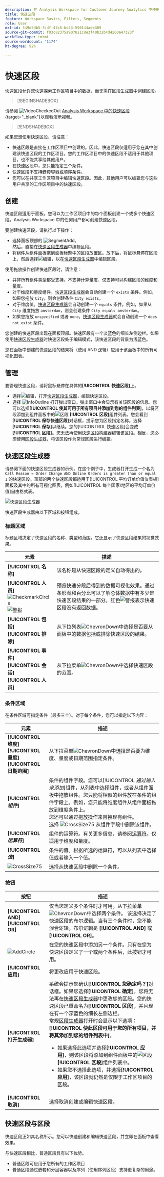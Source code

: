 ```yaml
---
description: 在 Analysis Workspace for Customer Journey Analytics 中使用快速区段。
title: 快速区段
feature: Workspace Basics, Filters, Segments
role: User
exl-id: 549e5db5-fcdf-43c5-bc43-590144aee309
source-git-commit: f03c82375a907821c8e3f40b32b4d4200a47323f
workflow-type: tm+mt
source-wordcount: '1174'
ht-degree: 92%

---
```


# 快速区段

快速区段允许您快速探索工作区项目中的数据，而无需在[区段生成器](/help/components/filters/create-filters.md)中创建区段。



>[!BEGINSHADEBOX]

请参阅 ![VideoCheckedOut](/help/assets/icons/VideoCheckedOut.svg) [Analysis Workspace 中的快速区段](https://video.tv.adobe.com/v/341466/?quality=12&learn=on){target="_blank"}以观看演示视频。

>[!ENDSHADEBOX]


如果您想使用快速区段，请注意：

* 快速区段是直接在工作区项目中创建的。因此，快速区段仅适用于您在其中创建该快速区段的工作区项目。您的工作区项目中的快速区段不适用于其他项目，也不能共享给其他用户。
* 在快速区段中，您只能指定三个条件。
* 快速区段不支持嵌套容器或顺序条件。
* 您可以在共享工作区项目中编辑快速区段。因此，其他用户可以编辑您与这些用户共享的工作区项目中的快速区段。

## 创建

快速区段适用于面板。您可以为工作区项目中的每个面板创建一个或多个快速区段。Analysis Workspace 中的任何用户都可创建快速区段。

要创建快速区段，请执行以下操作：

* 选择面板顶部的 ![SegmentAdd](/help/assets/icons/FilterAdd.svg)。<br/>然后，直接在[快速区段生成器](#quick-filter-builder)中编辑区段。
* 将组件从组件面板拖到面板标题中的区段放置区。放下后，将鼠标悬停在区段上，然后选择![编辑](/help/assets/icons/Edit.svg)，以在[快速区段生成器](#quick-filter-builder)中编辑区段。

使用拖放操作创建快速区段时，请注意：

* 并非所有组件类型都受支持。不支持计算量度，仅支持可以构建区段的维度和量度。
* 对于维度和量度组件，[快速区段生成器](#quick-filter-builder)会自动创建一个 `exists` 条件。例如，如果您拖放 `City`，则会创建条件 `City exists`。
* 对于维度值，[快速区段生成器](#quick-filter-builder)会自动创建一个 `equals` 条件。例如，如果从 `City` 维度拖放 `amsterdam`，则会创建条件 `City equals amsterdam`。
* 如果您拖放 `unspecified` 或者 `none`，[快速区段生成器](#quick-filter-builder)就会自动创建一个 `does not exist` 条件。

您创建的快速区段出现在面板顶部。快速区段有一个淡蓝色的细长左侧边栏。如果使用[快速区段生成器](#quick-filter-builder)时快速区段处于编辑模式，该快速区段的背景为浅蓝色。

您在面板中创建的快速区段的结果将（使用 AND 逻辑）应用于该面板中的所有可视化图表。


## 管理

要管理快速区段，请将鼠标悬停在具体的&#x200B;**[!UICONTROL 快速区段]**&#x200B;上。

* 选择![编辑](/help/assets/icons/Edit.svg)，打开[快速区段生成器](#quick-filter-builder)，编辑快速区段。
* 选择 ![InfoOutline](/help/assets/icons/InfoOutline.svg) 打开弹出窗口。弹出窗口中会显示有关该区段的信息。您可以选择&#x200B;**[!UICONTROL 使其可用于所有项目并添加到您的组件列表]**，以将区段添加到组件面板中的![区段](/help/assets/icons/Segmentation.svg) **[!UICONTROL 区段]**&#x200B;组件列表。您会看到&#x200B;**[!UICONTROL 保存快速区段]**&#x200B;对话框，提示您为区段指定名称。选择&#x200B;**[!UICONTROL 保存]**&#x200B;以继续。您的[!UICONTROL 快速区段]会变成&#x200B;**[!UICONTROL 区段]**。您无法再使用[快速区段构建器](#quick-filter-builder)编辑该区段。相反，您必须使用[区段生成器](filter-builder.md)，将该区段作为常规区段进行编辑。

## 快速区段生成器

请参阅下面的快速区段生成器的示例。在这个例子中，生成器打开生成一个名为 `Call Reason = Order Change AND Online Orders is greater than or equal 1` 的快速区段。顶部的两个快速区段都适用于[!UICONTROL 平均订单价值仪表板]面板及其中的所有可视化图表，例如[!UICONTROL 每个国家/地区的平均订单价值]自由格式表。

![快速区段生成器](assets/quick-filter-builder.png)

快速区段生成器由以下区域和按钮组成。

### 标题区域

标题区域决定了快速区段的名称、类型和范围。它还显示了快速区段结果的视觉效果。

| 元素 | 描述 |
|---|---|
| **[!UICONTROL 名称]** | 该名称是从快速区段的定义自动得出的。 |
| **[!UICONTROL 人员]** <br/>![CheckmarkCircle](/help/assets/icons/CheckmarkCircle.svg) ![警报](/help/assets/icons/Alert.svg) | 预览快速分段后得到的数据可视化效果。通过条形图和百分比可以了解总体数据中有多少是快速区段结果的一部分。红色![警报](/help/assets/icons/Alert.svg)表示快速区段没有返回数据。 |
| **[!UICONTROL 包括]**<br/>**[!UICONTROL 排除]** | 从下拉列表![ChevronDown](/help/assets/icons/ChevronDown.svg)中选择是否要从面板中的数据包括或排除快速区段的结果。 |
| **[!UICONTROL 事件]**<br/>**[!UICONTROL 会话]**<br/>**[!UICONTROL 人员]** | 从下拉菜单![ChevronDown](/help/assets/icons/ChevronDown.svg)中选择快速区段的范围。 |

### 条件区域

在条件区域可指定条件（最多三个）。对于每个条件，您可以指定以下内容：

| 元素 | 描述 |
|---|---|
| **[!UICONTROL 维度]**<br/>**[!UICONTROL 量度]**<br/>**[!UICONTROL 日期范围]** | 从下拉菜单![ChevronDown](/help/assets/icons/ChevronDown.svg)中选择是否要为维度、量度或日期范围指定条件。 |
| **[!UICONTROL *组件&#x200B;*]** | 条件的组件字段。您可以&#x200B;[!UICONTROL *通过输入来添加*]&#x200B;组件，从列表中选择组件，或者从组件面板中拖放组件。您只能将相似的组件放在条件的组件字段上。例如，您只能将维度组件从组件面板拖放到维度条件上。<br/>您还可以通过拖放操作来替换现有组件。<br/>选择 ![CrossSize75](/help/assets/icons/CrossSize75.svg) 从组件字段中删除该组件。 |
| **[!UICONTROL *运算符&#x200B;*]** | 组件的运算符。有关更多信息，请参阅[运算符](operators.md)。仅适用于维度和量度。 |
| **[!UICONTROL *值&#x200B;*]** | 条件的值。根据所选的运算符，可以从列表中选择值或者输入一个值。 |
| ![CrossSize75](/help/assets/icons/CrossSize75.svg) | 选择从快速区段中删除一个条件。 |

### 按钮

| 按钮 | 描述 |
|---|---|
| **[!UICONTROL AND]**<br/>**[!UICONTROL OR]** | 仅当您定义多个条件时才可用。从下拉菜单![ChevronDown](/help/assets/icons/ChevronDown.svg)中选择两个条件。 该选择决定了快速区段的布尔逻辑。当有三个条件时，您不能混合逻辑。布尔逻辑是 **[!UICONTROL AND]** 或 **[!UICONTROL OR]**。 |
| ![AddCircle](/help/assets/icons/AddCircle.svg) | 在您的快速区段中添加另一个条件。只有在您为快速区段定义了一个或两个条件后，此按钮才可用。 |
| **[!UICONTROL 应用]** | 将更改应用于快速区段。 |
| **[!UICONTROL 打开生成器]** | 系统会提示您确认&#x200B;**[!UICONTROL 您确定吗？]**&#x200B;对话框。如果您选择&#x200B;**[!UICONTROL 确定]**，您将无法再在[快速区段生成器](#quick-filter-builder)中更改您的区段。您的快速区段已重命名为&#x200B;**[!UICONTROL 区段]**，并且现在有一个深蓝色的细长左侧边栏。<br/>常规[区段生成器](filter-builder.md)打开时会显示以下选项：**[!UICONTROL 使此区段可用于您的所有项目，并将其添加到您的组件列表中]**。 <ul><li>如果选择此选项并选择&#x200B;**[!UICONTROL 应用]**，则该区段将添加到组件面板中的![区段](/help/assets/icons/Segmentation.svg) **[!UICONTROL 区段]**&#x200B;组件列表中。</li><li>如果您不选择此选项，并选择&#x200B;**[!UICONTROL 应用]**，该区段就仍然是仅限于工作区项目的区段。</li></ul> |
| **[!UICONTROL 取消]** | 选择取消创建或编辑快速区段。 |

## 快速区段与区段

快速区段正如其名称所示。您可以快速创建和编辑快速区段，并立即在面板中查看效果。

与快速区段相比，普通区段具有以下优势。

* 普通区段可应用于您所有的工作区项目
* 普通区段通过嵌套和分层容器以及序列（使用序列区段）支持更复杂的用途。


